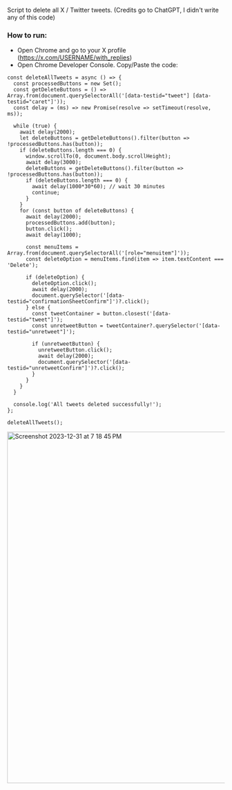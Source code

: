 Script to delete all X / Twitter tweets. (Credits go to ChatGPT, I didn't write any of this code)

### How to run:
- Open Chrome and go to your X profile (https://x.com/USERNAME/with_replies)
- Open Chrome Developer Console. Copy/Paste the code:

```
const deleteAllTweets = async () => {
  const processedButtons = new Set();
  const getDeleteButtons = () => Array.from(document.querySelectorAll('[data-testid="tweet"] [data-testid="caret"]'));
  const delay = (ms) => new Promise(resolve => setTimeout(resolve, ms));

  while (true) {
    await delay(2000);
    let deleteButtons = getDeleteButtons().filter(button => !processedButtons.has(button));
    if (deleteButtons.length === 0) {
      window.scrollTo(0, document.body.scrollHeight);
      await delay(3000);
      deleteButtons = getDeleteButtons().filter(button => !processedButtons.has(button));
      if (deleteButtons.length === 0) {
        await delay(1000*30*60); // wait 30 minutes
        continue;
      }
    }
    for (const button of deleteButtons) {
      await delay(2000);
      processedButtons.add(button);
      button.click();
      await delay(1000);

      const menuItems = Array.from(document.querySelectorAll('[role="menuitem"]'));
      const deleteOption = menuItems.find(item => item.textContent === 'Delete');

      if (deleteOption) {
        deleteOption.click();
        await delay(2000);
        document.querySelector('[data-testid="confirmationSheetConfirm"]')?.click();
      } else {
        const tweetContainer = button.closest('[data-testid="tweet"]');
        const unretweetButton = tweetContainer?.querySelector('[data-testid="unretweet"]');

        if (unretweetButton) {
          unretweetButton.click();
          await delay(2000);
          document.querySelector('[data-testid="unretweetConfirm"]')?.click();
        }
      }
    }
  }

  console.log('All tweets deleted successfully!');
};

deleteAllTweets();
```
<img width="813" alt="Screenshot 2023-12-31 at 7 18 45 PM" src="https://github.com/techleadhd/XDelete/assets/61847557/473165c5-9b7c-4065-98fd-5856fcbfb3a8">
